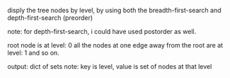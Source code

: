 
disply the tree nodes by level, by using both the
breadth-first-search and
depth-first-search (preorder)

note: for depth-first-search, i could have used postorder as well.

root node is at level: 0
all the nodes at one edge away from the root are at level: 1
and so on.

output: dict of sets
note:   key is level, value is set of nodes at that level


